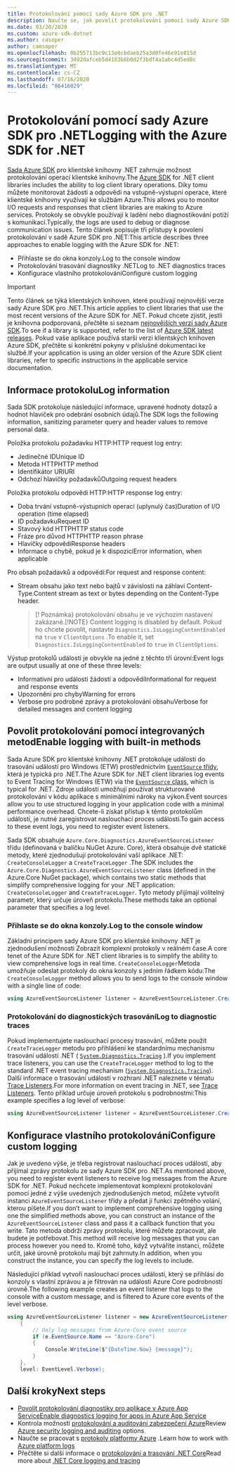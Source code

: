 ```yaml
---
title: Protokolování pomocí sady Azure SDK pro .NET
description: Naučte se, jak povolit protokolování pomocí sady Azure SDK pro klientské knihovny .NET.
ms.date: 03/20/2020
ms.custom: azure-sdk-dotnet
ms.author: casoper
author: camsoper
ms.openlocfilehash: 0b255713bc9c13e0cbdaeb25a3d0fe46e91e815d
ms.sourcegitcommit: 3492dafceb5d4183b6b0d2f3bdf4a1abc4d5ed8c
ms.translationtype: MT
ms.contentlocale: cs-CZ
ms.lasthandoff: 07/16/2020
ms.locfileid: "86416029"
---
```

# <a name="logging-with-the-azure-sdk-for-net"></a><span data-ttu-id="e31c3-103">Protokolování pomocí sady Azure SDK pro .NET</span><span class="sxs-lookup"><span data-stu-id="e31c3-103">Logging with the Azure SDK for .NET</span></span>

<span data-ttu-id="e31c3-104">[Sada Azure SDK](https://azure.microsoft.com/downloads/) pro klientské knihovny .NET zahrnuje možnost protokolování operací klientské knihovny.</span><span class="sxs-lookup"><span data-stu-id="e31c3-104">The [Azure SDK](https://azure.microsoft.com/downloads/) for .NET client libraries includes the ability to log client library operations.</span></span> <span data-ttu-id="e31c3-105">Díky tomu můžete monitorovat žádosti a odpovědi na vstupně-výstupní operace, které klientské knihovny využívají ke službám Azure.</span><span class="sxs-lookup"><span data-stu-id="e31c3-105">This allows you to monitor I/O requests and responses that client libraries are making to Azure services.</span></span> <span data-ttu-id="e31c3-106">Protokoly se obvykle používají k ladění nebo diagnostikování potíží s komunikací.</span><span class="sxs-lookup"><span data-stu-id="e31c3-106">Typically, the logs are used to debug or diagnose communication issues.</span></span> <span data-ttu-id="e31c3-107">Tento článek popisuje tři přístupy k povolení protokolování v sadě Azure SDK pro .NET:</span><span class="sxs-lookup"><span data-stu-id="e31c3-107">This article describes three approaches to enable logging with the Azure SDK for .NET:</span></span>

- <span data-ttu-id="e31c3-108">Přihlaste se do okna konzoly.</span><span class="sxs-lookup"><span data-stu-id="e31c3-108">Log to the console window</span></span>
- <span data-ttu-id="e31c3-109">Protokolování trasování diagnostiky .NET</span><span class="sxs-lookup"><span data-stu-id="e31c3-109">Log to .NET diagnostics traces</span></span>
- <span data-ttu-id="e31c3-110">Konfigurace vlastního protokolování</span><span class="sxs-lookup"><span data-stu-id="e31c3-110">Configure custom logging</span></span>

> [!IMPORTANT]
> <span data-ttu-id="e31c3-111">Tento článek se týká klientských knihoven, které používají nejnovější verze sady Azure SDK pro .NET.</span><span class="sxs-lookup"><span data-stu-id="e31c3-111">This article applies to client libraries that use the most recent versions of the Azure SDK for .NET.</span></span> <span data-ttu-id="e31c3-112">Pokud chcete zjistit, jestli je knihovna podporovaná, přečtěte si seznam [nejnovějších verzí sady Azure SDK](https://azure.github.io/azure-sdk/releases/latest/index.html).</span><span class="sxs-lookup"><span data-stu-id="e31c3-112">To see if a library is supported, refer to the list of [Azure SDK latest releases](https://azure.github.io/azure-sdk/releases/latest/index.html).</span></span> <span data-ttu-id="e31c3-113">Pokud vaše aplikace používá starší verzi klientských knihoven Azure SDK, přečtěte si konkrétní pokyny v příslušné dokumentaci ke službě.</span><span class="sxs-lookup"><span data-stu-id="e31c3-113">If your application is using an older version of the Azure SDK client libraries, refer to specific instructions in the applicable service documentation.</span></span>

## <a name="log-information"></a><span data-ttu-id="e31c3-114">Informace protokolu</span><span class="sxs-lookup"><span data-stu-id="e31c3-114">Log information</span></span>

<span data-ttu-id="e31c3-115">Sada SDK protokoluje následující informace, upravené hodnoty dotazů a hodnot hlaviček pro odebrání osobních údajů.</span><span class="sxs-lookup"><span data-stu-id="e31c3-115">The SDK logs the following information, sanitizing parameter query and header values to remove personal data.</span></span>

<span data-ttu-id="e31c3-116">Položka protokolu požadavku HTTP:</span><span class="sxs-lookup"><span data-stu-id="e31c3-116">HTTP request log entry:</span></span>

- <span data-ttu-id="e31c3-117">Jedinečné ID</span><span class="sxs-lookup"><span data-stu-id="e31c3-117">Unique ID</span></span>
- <span data-ttu-id="e31c3-118">Metoda HTTP</span><span class="sxs-lookup"><span data-stu-id="e31c3-118">HTTP method</span></span>
- <span data-ttu-id="e31c3-119">Identifikátor URI</span><span class="sxs-lookup"><span data-stu-id="e31c3-119">URI</span></span>
- <span data-ttu-id="e31c3-120">Odchozí hlavičky požadavků</span><span class="sxs-lookup"><span data-stu-id="e31c3-120">Outgoing request headers</span></span>

<span data-ttu-id="e31c3-121">Položka protokolu odpovědi HTTP:</span><span class="sxs-lookup"><span data-stu-id="e31c3-121">HTTP response log entry:</span></span>

- <span data-ttu-id="e31c3-122">Doba trvání vstupně-výstupních operací (uplynulý čas)</span><span class="sxs-lookup"><span data-stu-id="e31c3-122">Duration of I/O operation (time elapsed)</span></span>
- <span data-ttu-id="e31c3-123">ID požadavku</span><span class="sxs-lookup"><span data-stu-id="e31c3-123">Request ID</span></span>
- <span data-ttu-id="e31c3-124">Stavový kód HTTP</span><span class="sxs-lookup"><span data-stu-id="e31c3-124">HTTP status code</span></span>
- <span data-ttu-id="e31c3-125">Fráze pro důvod HTTP</span><span class="sxs-lookup"><span data-stu-id="e31c3-125">HTTP reason phrase</span></span>
- <span data-ttu-id="e31c3-126">Hlavičky odpovědi</span><span class="sxs-lookup"><span data-stu-id="e31c3-126">Response headers</span></span>
- <span data-ttu-id="e31c3-127">Informace o chybě, pokud je k dispozici</span><span class="sxs-lookup"><span data-stu-id="e31c3-127">Error information, when applicable</span></span>

<span data-ttu-id="e31c3-128">Pro obsah požadavků a odpovědí:</span><span class="sxs-lookup"><span data-stu-id="e31c3-128">For request and response content:</span></span>

- <span data-ttu-id="e31c3-129">Stream obsahu jako text nebo bajtů v závislosti na záhlaví Content-Type.</span><span class="sxs-lookup"><span data-stu-id="e31c3-129">Content stream as text or bytes depending on the Content-Type header.</span></span>
     > <span data-ttu-id="e31c3-130">[! Poznámka} protokolování obsahu je ve výchozím nastavení zakázané.</span><span class="sxs-lookup"><span data-stu-id="e31c3-130">[!NOTE} Content logging is disabled by default.</span></span> <span data-ttu-id="e31c3-131">Pokud ho chcete povolit, nastavte `Diagnostics.IsLoggingContentEnabled` na `true` v `ClientOptions` .</span><span class="sxs-lookup"><span data-stu-id="e31c3-131">To enable it, set `Diagnostics.IsLoggingContentEnabled` to `true` in `ClientOptions`.</span></span>

<span data-ttu-id="e31c3-132">Výstup protokolů událostí je obvykle na jedné z těchto tří úrovní:</span><span class="sxs-lookup"><span data-stu-id="e31c3-132">Event logs are output usually at one of these three levels:</span></span>

- <span data-ttu-id="e31c3-133">Informativní pro události žádostí a odpovědí</span><span class="sxs-lookup"><span data-stu-id="e31c3-133">Informational for request and response events</span></span>
- <span data-ttu-id="e31c3-134">Upozornění pro chyby</span><span class="sxs-lookup"><span data-stu-id="e31c3-134">Warning for errors</span></span>
- <span data-ttu-id="e31c3-135">Verbose pro podrobné zprávy a protokolování obsahu</span><span class="sxs-lookup"><span data-stu-id="e31c3-135">Verbose for detailed messages and content logging</span></span>

## <a name="enable-logging-with-built-in-methods"></a><span data-ttu-id="e31c3-136">Povolit protokolování pomocí integrovaných metod</span><span class="sxs-lookup"><span data-stu-id="e31c3-136">Enable logging with built-in methods</span></span>

<span data-ttu-id="e31c3-137">Sada Azure SDK pro klientské knihovny .NET protokoluje události do trasování událostí pro Windows (ETW) prostřednictvím [ `EventSource` třídy](/dotnet/api/system.diagnostics.tracing.eventsource), která je typická pro .NET.</span><span class="sxs-lookup"><span data-stu-id="e31c3-137">The Azure SDK for .NET client libraries log events to Event Tracing for Windows (ETW) via the [`EventSource` class](/dotnet/api/system.diagnostics.tracing.eventsource), which is typical for .NET.</span></span> <span data-ttu-id="e31c3-138">Zdroje událostí umožňují používat strukturované protokolování v kódu aplikace s minimálními nároky na výkon.</span><span class="sxs-lookup"><span data-stu-id="e31c3-138">Event sources allow you to use structured logging in your application code with a minimal performance overhead.</span></span> <span data-ttu-id="e31c3-139">Chcete-li získat přístup k těmto protokolům událostí, je nutné zaregistrovat naslouchací proces událostí.</span><span class="sxs-lookup"><span data-stu-id="e31c3-139">To gain access to these event logs, you need to register event listeners.</span></span>

<span data-ttu-id="e31c3-140">Sada SDK obsahuje `Azure.Core.Diagnostics.AzureEventSourceListener` třídu (definovaná v balíčku NuGet Azure. Core), která obsahuje dvě statické metody, které zjednodušují protokolování vaší aplikace .NET: `CreateConsoleLogger` a `CreateTraceLogger` .</span><span class="sxs-lookup"><span data-stu-id="e31c3-140">The SDK includes the `Azure.Core.Diagnostics.AzureEventSourceListener` class (defined in the Azure.Core NuGet package), which contains two static methods that simplify comprehensive logging for your .NET application: `CreateConsoleLogger` and `CreateTraceLogger`.</span></span> <span data-ttu-id="e31c3-141">Tyto metody přijímají volitelný parametr, který určuje úroveň protokolu.</span><span class="sxs-lookup"><span data-stu-id="e31c3-141">These methods take an optional parameter that specifies a log level.</span></span>

### <a name="log-to-the-console-window"></a><span data-ttu-id="e31c3-142">Přihlaste se do okna konzoly.</span><span class="sxs-lookup"><span data-stu-id="e31c3-142">Log to the console window</span></span>

<span data-ttu-id="e31c3-143">Základní principem sady Azure SDK pro klientské knihovny .NET je zjednodušení možnosti Zobrazit komplexní protokoly v reálném čase.</span><span class="sxs-lookup"><span data-stu-id="e31c3-143">A core tenet of the Azure SDK for .NET client libraries is to simplify the ability to view comprehensive logs in real time.</span></span> <span data-ttu-id="e31c3-144">`CreateConsoleLogger`Metoda umožňuje odeslat protokoly do okna konzoly s jedním řádkem kódu:</span><span class="sxs-lookup"><span data-stu-id="e31c3-144">The `CreateConsoleLogger` method allows you to send logs to the console window with a single line of code:</span></span>

```csharp
using AzureEventSourceListener listener = AzureEventSourceListener.CreateConsoleLogger();
```

### <a name="log-to-diagnostic-traces"></a><span data-ttu-id="e31c3-145">Protokolování do diagnostických trasování</span><span class="sxs-lookup"><span data-stu-id="e31c3-145">Log to diagnostic traces</span></span>

<span data-ttu-id="e31c3-146">Pokud implementujete naslouchací procesy trasování, můžete použít `CreateTraceLogger` metodu pro přihlášení ke standardnímu mechanismu trasování událostí .NET ( [`System.Diagnostics.Tracing`](/dotnet/api/system.diagnostics.tracing) ).</span><span class="sxs-lookup"><span data-stu-id="e31c3-146">If you implement trace listeners, you can use the `CreateTraceLogger` method to log to the standard .NET event tracing mechanism ([`System.Diagnostics.Tracing`](/dotnet/api/system.diagnostics.tracing)).</span></span> <span data-ttu-id="e31c3-147">Další informace o trasování událostí v rozhraní .NET naleznete v tématu [Trace Listeners](../framework/debug-trace-profile/trace-listeners.md).</span><span class="sxs-lookup"><span data-stu-id="e31c3-147">For more information on event tracing in .NET, see [Trace Listeners](../framework/debug-trace-profile/trace-listeners.md).</span></span> <span data-ttu-id="e31c3-148">Tento příklad určuje úroveň protokolu s podrobnostmi:</span><span class="sxs-lookup"><span data-stu-id="e31c3-148">This example specifies a log level of verbose:</span></span>

```csharp
using AzureEventSourceListener listener = AzureEventSourceListener.CreateTraceLogger(EventLevel.Verbose);
```

## <a name="configure-custom-logging"></a><span data-ttu-id="e31c3-149">Konfigurace vlastního protokolování</span><span class="sxs-lookup"><span data-stu-id="e31c3-149">Configure custom logging</span></span>

<span data-ttu-id="e31c3-150">Jak je uvedeno výše, je třeba registrovat naslouchací proces událostí, aby přijímal zprávy protokolu ze sady Azure SDK pro .NET.</span><span class="sxs-lookup"><span data-stu-id="e31c3-150">As mentioned above, you need to register event listeners to receive log messages from the Azure SDK for .NET.</span></span> <span data-ttu-id="e31c3-151">Pokud nechcete implementovat komplexní protokolování pomocí jedné z výše uvedených zjednodušených metod, můžete vytvořit instanci `AzureEventSourceListener` třídy a předat jí funkci zpětného volání, kterou píšete.</span><span class="sxs-lookup"><span data-stu-id="e31c3-151">If you don’t want to implement comprehensive logging using one the simplified methods above, you can construct an instance of the `AzureEventSourceListener` class and pass it a callback function that you write.</span></span> <span data-ttu-id="e31c3-152">Tato metoda obdrží zprávy protokolu, které můžete zpracovat, ale budete je potřebovat.</span><span class="sxs-lookup"><span data-stu-id="e31c3-152">This method will receive log messages that you can process however you need to.</span></span> <span data-ttu-id="e31c3-153">Kromě toho, když vytváříte instanci, můžete určit, jaké úrovně protokolu mají být zahrnuty.</span><span class="sxs-lookup"><span data-stu-id="e31c3-153">In addition, when you construct the instance, you can specify the log levels to include.</span></span>

<span data-ttu-id="e31c3-154">Následující příklad vytvoří naslouchací proces událostí, který se přihlásí do konzoly s vlastní zprávou a je filtrován na události Azure Core podrobností úrovně.</span><span class="sxs-lookup"><span data-stu-id="e31c3-154">The following example creates an event listener that logs to the console with a custom message, and is filtered to Azure core events of the level verbose.</span></span>

```csharp
using AzureEventSourceListener listener = new AzureEventSourceListener((e, message) =>
    {
        // Only log messages from Azure-Core event source
        if (e.EventSource.Name == "Azure-Core")
        {
            Console.WriteLine($"{DateTime.Now} {message}");
        }
    },
    level: EventLevel.Verbose);
```

## <a name="next-steps"></a><span data-ttu-id="e31c3-155">Další kroky</span><span class="sxs-lookup"><span data-stu-id="e31c3-155">Next steps</span></span>

- [<span data-ttu-id="e31c3-156">Povolit protokolování diagnostiky pro aplikace v Azure App Service</span><span class="sxs-lookup"><span data-stu-id="e31c3-156">Enable diagnostics logging for apps in Azure App Service</span></span>](/azure/app-service/troubleshoot-diagnostic-logs)
- <span data-ttu-id="e31c3-157">Kontrola možností [protokolování a auditování zabezpečení Azure](/azure/security/fundamentals/log-audit)</span><span class="sxs-lookup"><span data-stu-id="e31c3-157">Review [Azure security logging and auditing](/azure/security/fundamentals/log-audit) options</span></span>
- <span data-ttu-id="e31c3-158">Naučte se pracovat s [protokoly platformy Azure](/azure/azure-monitor/platform/platform-logs-overview) .</span><span class="sxs-lookup"><span data-stu-id="e31c3-158">Learn how to work with [Azure platform logs](/azure/azure-monitor/platform/platform-logs-overview)</span></span>
- <span data-ttu-id="e31c3-159">Přečtěte si další informace o [protokolování a trasování .NET Core](../core/diagnostics/logging-tracing.md)</span><span class="sxs-lookup"><span data-stu-id="e31c3-159">Read more about [.NET Core logging and tracing](../core/diagnostics/logging-tracing.md)</span></span>
